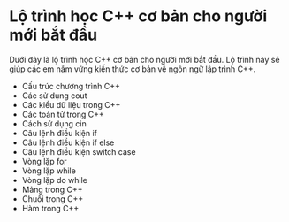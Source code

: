 
# Lộ trình học C++ cơ bản cho người mới bắt đầu

Dưới đây là lộ trình học C++ cơ bản cho người mới bắt đầu. Lộ trình này sẽ giúp các em nắm vững kiến thức cơ bản về ngôn ngữ lập trình C++.


- Cấu trúc chương trình C++
- Các sử dụng cout
- Các kiểu dữ liệu trong C++
- Các toán tử trong C++
- Cách sử dụng cin
- Câu lệnh điều kiện if
- Câu lệnh điều kiện if else
- Câu lệnh điều kiện switch case
- Vòng lặp for
- Vòng lặp while
- Vòng lặp do while
- Mảng trong C++
- Chuỗi trong C++
- Hàm trong C++